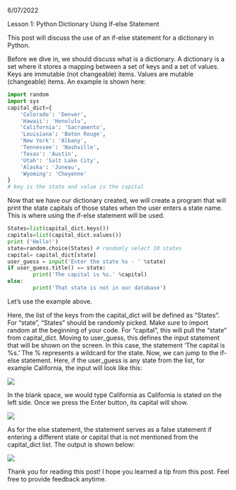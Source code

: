 6/07/2022

Lesson 1: Python Dictionary Using If-else Statement


This post will discuss the use of an if-else statement for a dictionary in Python.

Before we dive in, we should discuss what is a dictionary. A dictionary is a set where it stores a mapping between a set of keys and a set of values. Keys are immutable (not changeable) items. Values are mutable (changeable) items. An example is shown here:

```python
import random
import sys
capital_dict={
    'Colorado': 'Denver',
    'Hawaii': 'Honolulu',
    'California': 'Sacramento',
    'Louisiana': 'Baton Rouge',
    'New York': 'Albany',
    'Tennessee': 'Nashville',
    'Texas': 'Austin',
    'Utah': 'Salt Lake City',
    'Alaska': 'Juneau',
    'Wyoming': 'Cheyenne'  
}
# key is the state and value is the capital
```

Now that we have our dictionary created, we will create a program that will print the state capitals of those states when the user enters a state name. This is where using the if-else statement will be used.

```python
States=list(capital_dict.keys())
capitals=list(capital_dict.values())
print ('Hello!')
state=random.choice(States) # randomly select 10 states
capital= capital_dict[state]
user_guess = input('Enter the state %s - ' %state)
if user_guess.title() == state:
        print('The capital is %s.' %capital)
else:
        print('That state is not in our database')
```

Let’s use the example above.

Here, the list of the keys from the capital_dict will be defined as “States”. For “state”, “States” should be randomly picked. Make sure to import random at the beginning of your code. For “capital”, this will pull the “state” from capital_dict. Moving to user_guess, this defines the input statement that will be shown on the screen. In this case, the statement ‘The capital is %s.’ The % represents a wildcard for the state. Now, we can jump to the if-else statement. Here, if the user_guess is any state from the list, for example California, the input will look like this:

<div id="badges">
<a href="https://miro.medium.com/max/1750/1*dZfKN4q53dotm30YHo4png.png">
  <img src="https://miro.medium.com/max/1750/1*dZfKN4q53dotm30YHo4png.png"/>
  </a>
  </div>


In the blank space, we would type California as California is stated on the left side. Once we press the Enter button, its capital will show.

<div id="badges">
<a href="https://miro.medium.com/max/1750/1*THBmpGADGw6SYnjFn4-E_g.png">
  <img src="https://miro.medium.com/max/1750/1*THBmpGADGw6SYnjFn4-E_g.png"/>
  </a>
  </div>

As for the else statement, the statement serves as a false statement if entering a different state or capital that is not mentioned from the capital_dict list. The output is shown below:

<div id="badges">
<a href="https://miro.medium.com/max/1750/1*m_ZWqpK4WBvrT6c1rp5fRQ.png">
  <img src="https://miro.medium.com/max/1750/1*m_ZWqpK4WBvrT6c1rp5fRQ.png"/>
  </a>
  </div>

Thank you for reading this post! I hope you learned a tip from this post. Feel free to provide feedback anytime.
